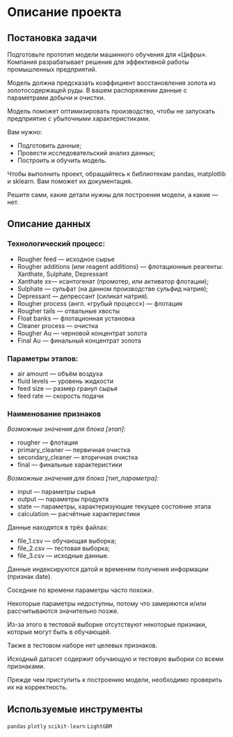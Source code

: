 # Описание проекта

## Постановка задачи

Подготовьте прототип модели машинного обучения для «Цифры». Компания разрабатывает решения для эффективной работы промышленных предприятий.

Модель должна предсказать коэффициент восстановления золота из золотосодержащей руды. В вашем распоряжении данные с параметрами добычи и очистки.

Модель поможет оптимизировать производство, чтобы не запускать предприятие с убыточными характеристиками.

Вам нужно:

- Подготовить данные;
- Провести исследовательский анализ данных;
- Построить и обучить модель.

Чтобы выполнить проект, обращайтесь к библиотекам pandas, matplotlib и sklearn. Вам поможет их документация.

Решите сами, какие детали нужны для построения модели, а какие — нет.

## Описание данных
### Технологический процесс:

- Rougher feed — исходное сырье
- Rougher additions (или reagent additions) — флотационные реагенты: Xanthate, Sulphate, Depressant
- Xanthate xx— ксантогенат (промотер, или активатор флотации);
- Sulphate — сульфат (на данном производстве сульфид натрия);
- Depressant — депрессант (силикат натрия).
- Rougher process (англ. «грубый процесс») — флотация
- Rougher tails — отвальные хвосты
- Float banks — флотационная установка
- Cleaner process — очистка
- Rougher Au — черновой концентрат золота
- Final Au — финальный концентрат золота

### Параметры этапов:
- air amount — объём воздуха
- fluid levels — уровень жидкости
- feed size — размер гранул сырья
- feed rate — скорость подачи

### Наименование признаков 


*Возможные значения для блока [этап]:*

- rougher — флотация
- primary_cleaner — первичная очистка
- secondary_cleaner — вторичная очистка
- final — финальные характеристики

*Возможные значения для блока [тип_параметра]:*

- input — параметры сырья
- output — параметры продукта
- state — параметры, характеризующие текущее состояние этапа
- calculation — расчётные характеристики

Данные находятся в трёх файлах:

- file_1.csv — обучающая выборка;
- file_2.csv — тестовая выборка;
- file_3.csv — исходные данные.

Данные индексируются датой и временем получения информации (признак date).

Соседние по времени параметры часто похожи.

Некоторые параметры недоступны, потому что замеряются и/или рассчитываются значительно позже.

Из-за этого в тестовой выборке отсутствуют некоторые признаки, которые могут быть в обучающей.

Также в тестовом наборе нет целевых признаков.

Исходный датасет содержит обучающую и тестовую выборки со всеми признаками.

Прежде чем приступить к построению модели, необходимо проверить их на корректность.

## Используемые инструменты

`pandas` `plotly`  `scikit-learn`  `LightGBM`
